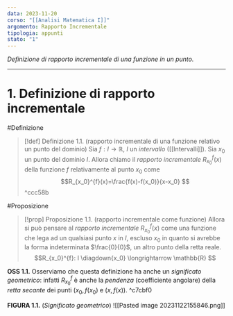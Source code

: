 ```yaml
---
data: 2023-11-20
corso: "[[Analisi Matematica I]]"
argomento: Rapporto Incrementale
tipologia: appunti
stato: "1"
---
```

*Definizione di rapporto incrementale di una funzione in un punto.*
- - -
# 1. Definizione di rapporto incrementale
#Definizione 
> [!def] Definizione 1.1. (rapporto incrementale di una funzione relativo un punto del dominio) 
> Sia $f: I \longrightarrow \mathbb{R}$, $I$ un *intervallo* ([[Intervalli]]).
> Sia $x_0$ un punto del dominio $I$.
> Allora chiamo il *rapporto incrementale* $R_{x_0}^{f}(x)$ della funzione $f$ relativamente al punto $x_0$ come
> $$R_{x_0}^{f}(x)=\frac{f(x)-f(x_0)}{x-x_0} $$
^ccc58b

#Proposizione 
> [!prop] Proposizione 1.1. (rapporto incrementale come funzione)
> Allora si può pensare al *rapporto incrementale* $R_{x_0}^{f}(x)$ come una funzione che lega ad un qualsiasi punto $x$ in $I$, escluso $x_0$ in quanto si avrebbe la forma indeterminata $\frac{0}{0}$, un altro punto della retta reale.
> $$R_{x_0}^{f}: I \diagdown{x_0} \longrightarrow \mathbb{R} $$

**OSS 1.1.** Osserviamo che questa definizione ha anche un *significato geometrico*: infatti $R_{x_0}^{f}$ è anche la *pendenza* (coefficiente angolare) della *retta secante* dei punti $(x_0, f(x_0)$ e $(x, f(x))$. ^c7cbf0

**FIGURA 1.1.** (*Significato geometrico*)
![[Pasted image 20231122155846.png]]
